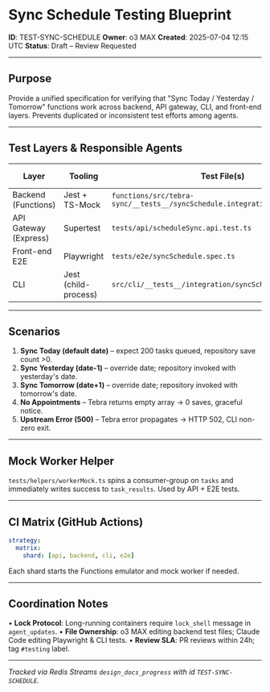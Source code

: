 # Sync Schedule Testing Blueprint

**ID**: TEST-SYNC-SCHEDULE
**Owner**: o3 MAX
**Created**: 2025-07-04 12:15 UTC
**Status**: Draft – Review Requested

---

## Purpose

Provide a unified specification for verifying that "Sync Today / Yesterday / Tomorrow" functions work across backend, API gateway, CLI, and front-end layers. Prevents duplicated or inconsistent test efforts among agents.

---

## Test Layers & Responsible Agents

| Layer | Tooling | Test File(s) | Primary Owner |
|-------|---------|--------------|---------------|
| Backend (Functions) | Jest + TS-Mock | `functions/src/tebra-sync/__tests__/syncSchedule.integration.test.ts` | o3 MAX |
| API Gateway (Express) | Supertest | `tests/api/scheduleSync.api.test.ts` | o3 MAX |
| Front-end E2E | Playwright | `tests/e2e/syncSchedule.spec.ts` | Claude Code |
| CLI | Jest (child-process) | `src/cli/__tests__/integration/syncSchedule.cli.test.ts` | Claude Code |

---

## Scenarios

1. **Sync Today (default date)** – expect 200 tasks queued, repository save count >0.
2. **Sync Yesterday (date-1)** – override date; repository invoked with yesterday's date.
3. **Sync Tomorrow (date+1)** – override date; repository invoked with tomorrow's date.
4. **No Appointments** – Tebra returns empty array → 0 saves, graceful notice.
5. **Upstream Error (500)** – Tebra error propagates → HTTP 502, CLI non-zero exit.

---

## Mock Worker Helper

`tests/helpers/workerMock.ts` spins a consumer-group on `tasks` and immediately writes success to `task_results`. Used by API + E2E tests.

---

## CI Matrix (GitHub Actions)

```yaml
strategy:
  matrix:
    shard: [api, backend, cli, e2e]
```

Each shard starts the Functions emulator and mock worker if needed.

---

## Coordination Notes

• **Lock Protocol**: Long-running containers require `lock_shell` message in `agent_updates`.
• **File Ownership**: o3 MAX editing backend test files; Claude Code editing Playwright & CLI tests.
• **Review SLA**: PR reviews within 24h; tag `#testing` label.

---

_Tracked via Redis Streams `design_docs_progress` with id `TEST-SYNC-SCHEDULE`._
